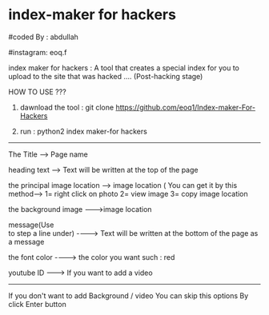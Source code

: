 # index-maker for hackers

#coded By : abdullah

#instagram: eoq.f

index maker for hackers : A tool that creates a special index for you to upload to the site that was hacked .... (Post-hacking stage)



HOW TO USE ???

1) dawnload the tool : git clone https://github.com/eoq1/Index-maker-For-Hackers 

2) run :     python2 index maker-for hackers
____________________________________________________________________
The Title --> Page name

heading text --> Text will be written at the top of the page

the principal image location --> image location       ( You can get it by this method--> 1= right click on photo 2= view image 3= copy image location 
 
 the background image --->image location 


message(Use <br> to step a line under) ----> Text will be written at the bottom of the page as a message


the font color ----> the color you want such  : red


youtube ID ---> If you want to add a video

--------------------------------------------------------------------
If you don't want to add Background / video  You can skip this options By click Enter button













